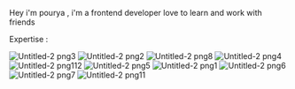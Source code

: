 Hey i'm pourya , i'm a frontend developer love to learn and work with friends 

Expertise : 

![Untitled-2 png3](https://github.com/user-attachments/assets/c8fc42f8-255f-4cc7-93e6-60c41c768b37) ![Untitled-2 png2](https://github.com/user-attachments/assets/646a5bbf-3c77-4592-b127-fa1b7949933c) ![Untitled-2 png8](https://github.com/user-attachments/assets/6624fee9-5293-47af-9b1a-600ea7a8e3b0) ![Untitled-2 png4](https://github.com/user-attachments/assets/d8c70c5c-a6f3-4adc-b594-c0ab5372ef8c) ![Untitled-2 png112](https://github.com/user-attachments/assets/48fd0885-430b-4b5c-acc6-945e59d283b9)
  ![Untitled-2 png5](https://github.com/user-attachments/assets/a7394adf-f8c2-4cb6-b942-0571ba01f154) ![Untitled-2 png1](https://github.com/user-attachments/assets/674383f9-6c2d-4b53-af10-aaea2864e653)     ![Untitled-2 png6](https://github.com/user-attachments/assets/aa30b2e6-6696-44cd-806d-7bcec4d9b2d8) ![Untitled-2 png7](https://github.com/user-attachments/assets/7d9ba2a2-de32-4a01-9c16-5ab0d3a7561e) ![Untitled-2 png11](https://github.com/user-attachments/assets/69fe9198-9c7c-42a0-8fac-52dbabdeb998)








